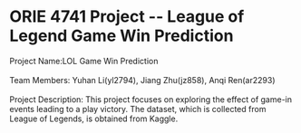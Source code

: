 # ORIE 4741 Project -- League of Legend Game Win Prediction<br/>

Project Name:LOL Game Win Prediction<br/>
<br/>
Team Members: Yuhan Li(yl2794), Jiang Zhu(jz858), Anqi Ren(ar2293)<br/>
<br/>
Project Description: This project focuses on exploring the effect of game-in events leading to a play victory. The dataset, which is collected from League of Legends, is obtained from Kaggle.
